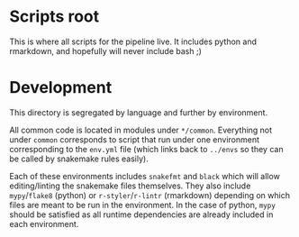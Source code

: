 # Scripts root

This is where all scripts for the pipeline live. It includes python and
rmarkdown, and hopefully will never include bash ;)

# Development

This directory is segregated by language and further by environment.

All common code is located in modules under `*/common`. Everything not under
`common` corresponds to script that run under one environment corresponding to
the `env.yml` file (which links back to `../envs` so they can be called by
snakemake rules easily).

Each of these environments includes `snakefmt` and `black` which will allow
editing/linting the snakemake files themselves. They also include
`mypy`/`flake8` (python) or `r-styler`/`r-lintr` (rmarkdown) depending on which
files are meant to be run in the environment. In the case of python, `mypy`
should be satisfied as all runtime dependencies are already included in each
environment.

